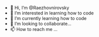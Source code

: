- 👋 Hi, I’m @Raezhovnirovsky
- 👀 I’m interested in learning how to code
- 🌱 I’m currently learning how to code
- 💞️ I’m looking to collaborate...
- 📫 How to reach me ...

<!---
Raezhovnirovsky/Raezhovnirovsky is a ✨ special ✨ repository because its `README.md` (this file) appears on your GitHub profile.
You can click the Preview link to take a look at your changes.
--->
